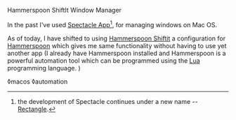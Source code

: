 Hammerspoon ShiftIt Window Manager

In the past I've used [Spectacle App](https://www.spectacleapp.com/)[^1], for managing windows on Mac OS. 

As of today, I have shifted to using [Hammerspoon Shiftit](https://github.com/peterklijn/hammerspoon-shiftit) a configuration for [Hammerspoon](http://www.hammerspoon.org/) which gives me same functionality without having to use yet another app (I already have Hammerspoon installed and Hammerspoon is a powerful automation tool which can be programmed using the [Lua](https://www.lua.org/) programming language. )

[^1]: the development of Spectacle continues under a new name -- [Rectangle](https://github.com/rxhanson/Rectangle).

◊macos ◊automation